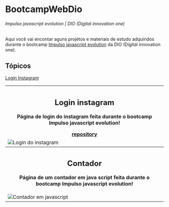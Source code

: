 # BootcampWebDio
###### Impulso javascript evolution | DIO (Digital innovation one)

<p>Aqui você vai encontar aguns projétos e materiais de estudo adquiridos durante o bootcamp <a href="https://web.dio.me/track/214643d2-7f11-430b-ada2-4319b0db6327">Impulso javascript evolution</a> da DIO (Digital innovation one).</p>

## Tópicos
<a href="#login-instagram">Login Instagram</a>

<table>
  <tr>
    <th align="center">
      <h2 id="login-instagram">Login instagram</h2>
      <p>Página de login do instagram feita durante o bootcamp Impulso javascript evolution!</p>
      <a href="https://github.com/RenanSouz/Instagram-login">repository</a>
    </th>
  </tr>
  <tr>
    <td>
      <img src="https://user-images.githubusercontent.com/101893896/178419439-f3e56f77-cea3-4589-a0cb-7ff7689a5df4.png" alt="Login do instagram">
    </td>
  </tr>
  
  <tr>
    <th align="center">
      <h2 id="contador">Contador</h2>
      <p>Página de um contador em java script feita durante o bootcamp Impulso javascript evolution!</p>
    </th>
  </tr>
  <tr>
    <td>
      <img src="https://user-images.githubusercontent.com/101893896/179012870-5d517e94-ceff-40a7-8c65-0df6a2d42f88.png" alt="Contador em javascript">
    </td>
  </tr>
</table>

